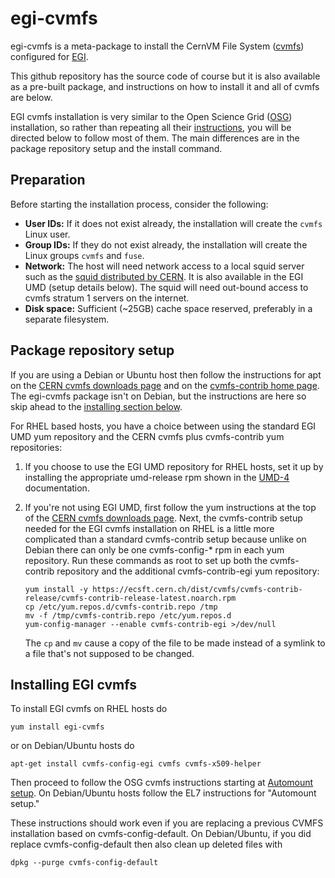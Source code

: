 # egi-cvmfs
egi-cvmfs is a meta-package to install the CernVM File System
([cvmfs](https://cvmfs.readthedocs.io/en/stable/cpt-overview.html))
configured for [EGI](https://www.egi.eu).

This github repository has the source code of course but it is also
available as a pre-built package, and instructions on how to install it
and all of cvmfs are below.

EGI cvmfs installation is very similar to the Open Science Grid
([OSG](https://opensciencegrid.org)) installation, so rather than
repeating all their
[instructions](https://opensciencegrid.org/docs/worker-node/install-cvmfs),
you will be directed below to follow most of them.
The main differences are in the package repository setup and the install
command.

## Preparation

Before starting the installation process, consider the following:

* **User IDs:** If it does not exist already, the installation will
  create the `cvmfs` Linux user.
* **Group IDs:** If they do not exist already, the installation will
  create the Linux groups `cvmfs` and `fuse`.
* **Network:** The host will need network access to a local squid server
  such as the
  [squid distributed by CERN](https://twiki.cern.ch/twiki/bin/view/Frontier/InstallSquid).
  It is also available in the EGI UMD (setup details below).
  The squid will need out-bound access to cvmfs stratum 1 servers on
  the internet.
* **Disk space:** Sufficient (~25GB) cache space reserved, preferably
  in a separate filesystem.

## Package repository setup

If you are using a Debian or Ubuntu host then follow the instructions for
apt on the
[CERN cvmfs downloads page](https://cernvm.cern.ch/portal/filesystem/downloads)
and on the
[cvmfs-contrib home page](https://cvmfs-contrib.github.io).  The egi-cvmfs
package isn't on Debian, but the instructions are here so skip ahead to the
[installing section below](#installing).

For RHEL based hosts, you have a choice between using the standard EGI UMD yum
repository and the CERN cvmfs plus cvmfs-contrib yum repositories:

1.  If you choose to use the EGI UMD repository for RHEL hosts, set it up
    by installing the appropriate umd-release rpm shown in the
    [UMD-4](https://repository.egi.eu/UMD/4) documentation.

2.  If you're not using EGI UMD, first follow the yum instructions at the
    top of the [CERN cvmfs downloads
    page](https://cernvm.cern.ch/portal/filesystem/downloads).  Next,
    the cvmfs-contrib setup needed for the EGI cvmfs installation on
    RHEL is a little more complicated than a standard cvmfs-contrib
    setup because unlike on Debian there can only be one cvmfs-config-*
    rpm in each yum repository.  Run these commands as root to set up
    both the cvmfs-contrib repository and the additional
    cvmfs-contrib-egi yum repository:


    ```
    yum install -y https://ecsft.cern.ch/dist/cvmfs/cvmfs-contrib-release/cvmfs-contrib-release-latest.noarch.rpm
    cp /etc/yum.repos.d/cvmfs-contrib.repo /tmp
    mv -f /tmp/cvmfs-contrib.repo /etc/yum.repos.d
    yum-config-manager --enable cvmfs-contrib-egi >/dev/null
    ```

    The `cp` and `mv` cause a copy of the file to be made instead of a
    symlink to a file that's not supposed to be changed.

## <a name="installing"></a>Installing EGI cvmfs

To install EGI cvmfs on RHEL hosts do
```
yum install egi-cvmfs
```
or on Debian/Ubuntu hosts do
```
apt-get install cvmfs-config-egi cvmfs cvmfs-x509-helper
```

Then proceed to follow the OSG cvmfs instructions starting at 
[Automount setup](https://opensciencegrid.org/docs/worker-node/install-cvmfs/#automount-setup).
On Debian/Ubuntu hosts follow the EL7 instructions for "Automount setup."

These instructions should work even if you are replacing a previous
CVMFS installation based on cvmfs-config-default.  On Debian/Ubuntu, if
you did replace cvmfs-config-default then also clean up deleted files
with
```
dpkg --purge cvmfs-config-default
```
